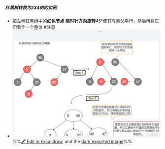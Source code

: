 ##### 红黑树转换为234树的实例
- 把左倾红黑树中的**红色节点** **顺时针方向旋转**45°使其与黑父平行，然后再将它们看作一个整体 #注意
- ![](attachments/%E7%BA%A2%E9%BB%91%E6%A0%91-%E9%99%8D%E4%BD%8E%E5%B9%B3%E8%A1%A1%E6%A0%87%E5%87%86%E4%BB%8E%E8%80%8C%E9%99%8D%E4%BD%8E%E5%BC%80%E9%94%80%202022-11-17%2015.58.12.excalidraw.svg)
%%[🖋 Edit in Excalidraw](attachments/%E7%BA%A2%E9%BB%91%E6%A0%91-%E9%99%8D%E4%BD%8E%E5%B9%B3%E8%A1%A1%E6%A0%87%E5%87%86%E4%BB%8E%E8%80%8C%E9%99%8D%E4%BD%8E%E5%BC%80%E9%94%80%202022-11-17%2015.58.12.excalidraw.md), and the [dark exported image](attachments/%E7%BA%A2%E9%BB%91%E6%A0%91-%E9%99%8D%E4%BD%8E%E5%B9%B3%E8%A1%A1%E6%A0%87%E5%87%86%E4%BB%8E%E8%80%8C%E9%99%8D%E4%BD%8E%E5%BC%80%E9%94%80%202022-11-17%2015.58.12.excalidraw.dark.svg)%%